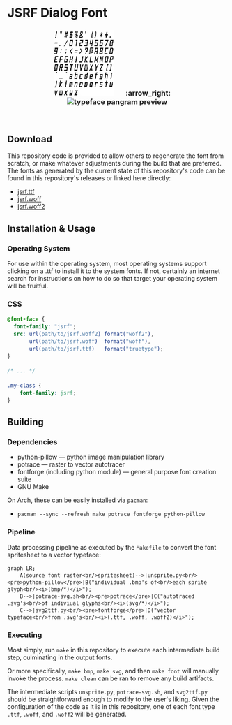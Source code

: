 # JSRF Dialog Font

<div align="center">
<h3>
<span>
<img alt="source font texture" title="source font texture" src="jsrf-alphanumeric.png" height="150px"/>
&nbsp;&nbsp;&nbsp;&nbsp;&nbsp;&nbsp;:arrow_right:&nbsp;&nbsp;&nbsp;&nbsp;&nbsp;&nbsp;
<img alt="typeface pangram preview" title="typeface pangram preview" src="https://user-images.githubusercontent.com/99629389/154042887-4247e733-753e-49ff-ad5a-79423d2eddbd.png" width="500px">
</span>
</h3>
</div>
<br/>

## Download

This repository code is provided to allow others to regenerate the font from scratch, or make whatever adjustments during the build that are preferred. The fonts as generated by the current state of this repository's code can be found in this repository's releases or linked here directly:

* [jsrf.ttf](/jsrf-tool/jsrf-dialog-font/releases/latest/download/jsrf.ttf)
* [jsrf.woff](/jsrf-tool/jsrf-dialog-font/releases/latest/download/jsrf.woff)
* [jsrf.woff2](/jsrf-tool/jsrf-dialog-font/releases/latest/download/jsrf.woff2)

## Installation & Usage

### Operating System
For use within the operating system, most operating systems support clicking on a .ttf to install it to the system fonts. If not, certainly an internet search for instructions on how to do so that target your operating system will be fruitful.

### CSS
```css
@font-face {
  font-family: "jsrf";
  src: url(path/to/jsrf.woff2) format("woff2"),
       url(path/to/jsrf.woff)  format("woff"),
       url(path/to/jsrf.ttf)   format("truetype");
}

/* ... */

.my-class {
    font-family: jsrf;
}
```


## Building

### Dependencies
* python-pillow &mdash; python image manipulation library
* potrace &mdash; raster to vector autotracer
* fontforge (including python module) &mdash; general purpose font creation suite 
* GNU Make

On Arch, these can be easily installed via `pacman`:
* `pacman --sync --refresh make potrace fontforge python-pillow`

### Pipeline

Data processing pipeline as executed by the `Makefile` to convert the font spritesheet to a vector typeface:
```mermaid
graph LR;
    A(source font raster<br/>spritesheet)-->|unsprite.py<br/><pre>python-pillow</pre>|B("individual .bmp's of<br/>each sprite glyph<br/><i>(bmp/*)</i>");
    B-->|potrace-svg.sh<br/><pre>potrace</pre>|C("autotraced .svg's<br/>of indiviual glyphs<br/><i>(svg/*)</i>");
    C-->|svg2ttf.py<br/><pre>fontforge</pre>|D("vector typeface<br/>from .svg's<br/><i>(.ttf, .woff, .woff2)</i>");
```

### Executing

Most simply, run `make` in this repository to execute each intermediate build step, culminating in the output fonts.

Or more specifically, `make bmp`, `make svg`, and then `make font` will manually invoke the process. `make clean` can be ran to remove any build artifacts.

The intermediate scripts `unsprite.py`, `potrace-svg.sh`, and `svg2ttf.py` should be straightforward enough to modify to the user's liking. Given the configuration of the code as it is in this repository, one of each font type `.ttf`, `.woff`, and `.woff2` will be generated.
